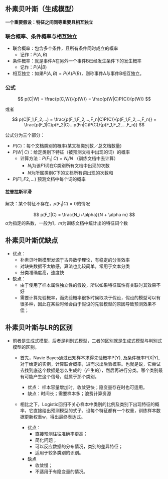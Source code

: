 ## 朴素贝叶斯（⽣成模型）

**一个重要假设：特征之间同等重要且相互独立**

### 联合概率、条件概率与相互独⽴ 

- 联合概率：包含多个条件，且所有条件同时成⽴的概率
    - 记作：$P(A,B)$
- 条件概率：就是事件A在另外⼀个事件B已经发⽣条件下的发⽣概率
    - 记作：$P(A|B)$
- 相互独⽴：如果$P(A, B) = P(A)P(B)$，则称事件A与事件B相互独⽴。

### 公式 

$$
p(C|W) = \frac{p(C,W)}{p(W)} = \frac{p(W|C)P(C)}{p(W)}
$$ 

或者 

$$
p(C|F_1,F_2,...) = \frac{p(F_1,F_2,...,F_n|C)P(C)}{p(F_1,F_2,...,F_n)} = \frac{p(F_1|C)p(F_2|C)...p(Fn|C)P(C)}{p(F_1,F_2,...,F_n)}
$$

公式分为三个部分：
- $P(C)$：每个⽂档类别的概率(某⽂档类别数／总⽂档数量)
- $P(W│C)$：给定类别下特征（被预测⽂档中出现的词）的概率
    - 计算⽅法：$P(F_1│C)=N_i/N$ （训练⽂档中去计算）
        - $N_i$为该$F1$词在C类别所有⽂档中出现的次数
        - $N$为所属类别$C$下的⽂档所有词出现的次数和
- $P(F1,F2,…)$ 预测⽂档中每个词的概率

#### 拉普拉斯平滑
解决：某个特征不存在，$p(F_1|C) = 0$的情况

$$
p(F_1|C) = \frac{N_i+\alpha}{N + \alpha m}
$$
$\alpha$为指定的系数，一般为1，$m$为训练文档中统计出的特征词个数 


## 朴素⻉叶斯优缺点
- 优点：
    - 朴素⻉叶斯模型发源于古典数学理论，有稳定的分类效率
    - 对缺失数据不太敏感，算法也⽐较简单，常⽤于⽂本分类
    - 分类准确度⾼，速度快
- 缺点：
    - 由于使⽤了样本属性独⽴性的假设，所以如果特征属性有关联时其效果不好
    - 需要计算先验概率，⽽先验概率很多时候取决于假设，假设的模型可以有很多种，因此在某些时候会由于假设的先验模型的原因导致预测效果不佳；


## 朴素⻉叶斯与LR的区别

- 前者是⽣成式模型，后者是判别式模型，⼆者的区别就是⽣成式模型与判别式模型的区别。
    - ⾸先，Navie Bayes通过已知样本求得先验概率P(Y), 及条件概率P(X|Y), 对于给定的实例，计算联合概率，进⽽求出后验概率。也就是说，它尝试去找到底这个数据是怎么⽣成的（产⽣的），然后再进⾏分类。哪个类别最有可能产⽣这个信号，就属于那个类别。
        - 优点： 样本容量增加时，收敛更快；隐变量存在时也可适⽤。
        - 缺点：时间⻓；需要样本多；浪费计算资源

    - 相⽐之下，Logistic回归不关⼼样本中类别的⽐例及类别下出现特征的概率，它直接给出预测模型的式⼦。设每个特征都有⼀个权重，训练样本数据更新权重w，得出最终表达式。
        - 优点：
            - 直接预测往往准确率更⾼；
            - 简化问题；
            - 可以反应数据的分布情况，类别的差异特征；
            - 适⽤于较多类别的识别。
        - 缺点
            - 收敛慢；
            - 不适⽤于有隐变量的情况。

